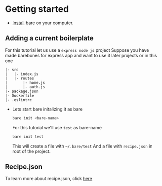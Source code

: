 # Getting started

- [Install](/install) bare on your computer.

## Adding a current boilerplate

For this tutorial let us use a `express node js` project
Suppose you have made barebones for express app and want to use it later projects or in this one 
``` text 
|- src
|   |- index.js
|   |- routes
|       |- home.js
|       |- auth.js
|- package.json
|- Dockerfile
|- .eslintrc
```

- Lets start bare initalizing it as bare 
    ``` sh
    bare init <bare-name>
    ```
    For this tutorial we'll use `test` as bare-name 
    ``` sh
    bare init test
    ```
    This will create a file with `~/.bare/test`
    And a file with `recipe.json` in root of the project.

## Recipe.json
To learn more about recipe.json, click [here](https://github.com/bare-cli/bare-docs/blob/main/src/markdown/recipe.md)
